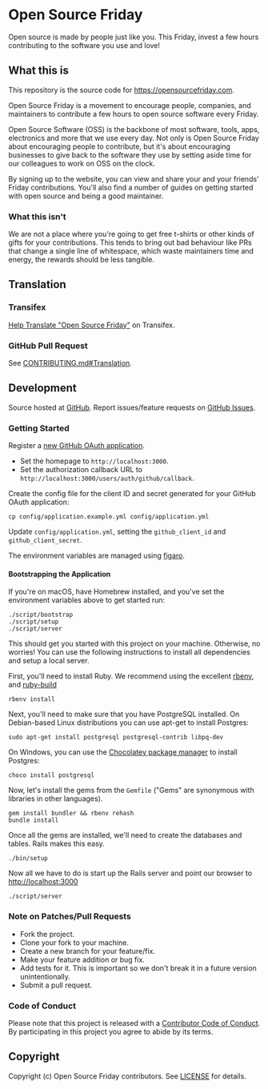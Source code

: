 # Open Source Friday

Open source is made by people just like you. This Friday, invest a few hours contributing to the software you use and love!

## What this is

This repository is the source code for https://opensourcefriday.com.

Open Source Friday is a movement to encourage people, companies, and maintainers to contribute a few hours to open source software every Friday.

Open Source Software (OSS) is the backbone of most software, tools, apps, electronics and more that we use every day. Not only is Open Source Friday about encouraging people to contribute, but it's about encouraging businesses to give back to the software they use by setting aside time for our colleagues to work on OSS on the clock.

By signing up to the website, you can view and share your and your friends' Friday contributions. You'll also find a number of guides on getting started with open source and being a good maintainer.

### What this isn't

We are not a place where you're going to get free t-shirts or other kinds of gifts for your contributions. This tends to bring out bad behaviour like PRs that change a single line of whitespace, which waste maintainers time and energy, the rewards should be less tangible.

## Translation

### Transifex

[Help Translate "Open Source Friday"](https://www.transifex.com/github-open-source/open-source-friday/dashboard/) on Transifex.

### GitHub Pull Request

See [CONTRIBUTING.md#Translation](CONTRIBUTING.md#Translation).

## Development

Source hosted at [GitHub](https://github.com/github/opensourcefriday).
Report issues/feature requests on [GitHub Issues](https://github.com/github/opensourcefriday/issues).

### Getting Started

Register a [new GitHub OAuth application](https://github.com/settings/applications/new).

* Set the homepage to `http://localhost:3000`.
* Set the authorization callback URL to `http://localhost:3000/users/auth/github/callback`.

Create the config file for the client ID and secret generated for your GitHub OAuth application:

```console
cp config/application.example.yml config/application.yml
```

Update `config/application.yml`, setting the `github_client_id` and `github_client_secret`.

The environment variables are managed using [figaro](https://github.com/laserlemon/figaro).

#### Bootstrapping the Application

If you're on macOS, have Homebrew installed, and you've set the environment variables above to get started run:

```console
./script/bootstrap
./script/setup
./script/server
```

This should get you started with this project on your machine. Otherwise, no worries! You can use the following instructions to install all dependencies and setup a local server.

First, you'll need to install Ruby. We recommend using the excellent [rbenv](https://github.com/rbenv/rbenv),
and [ruby-build](https://github.com/rbenv/ruby-build)

```console
rbenv install
```

Next, you'll need to make sure that you have PostgreSQL installed. On Debian-based Linux distributions you can use apt-get to install Postgres:

```console
sudo apt-get install postgresql postgresql-contrib libpq-dev
```

On Windows, you can use the [Chocolatey package manager](http://chocolatey.org/) to install Postgres:

```console
choco install postgresql
```

Now, let's install the gems from the `Gemfile` ("Gems" are synonymous with libraries in other
languages).

```console
gem install bundler && rbenv rehash
bundle install
```

Once all the gems are installed, we'll need to create the databases and
tables. Rails makes this easy.

```console
./bin/setup
```

Now all we have to do is start up the Rails server and point
our browser to <http://localhost:3000>

```console
./script/server
```

### Note on Patches/Pull Requests

* Fork the project.
* Clone your fork to your machine.
* Create a new branch for your feature/fix.
* Make your feature addition or bug fix.
* Add tests for it. This is important so we don't break it in a future version unintentionally.
* Submit a pull request.

### Code of Conduct

Please note that this project is released with a [Contributor Code of Conduct](CODE_OF_CONDUCT.md). By participating in this project you agree to abide by its terms.

## Copyright

Copyright (c) Open Source Friday contributors. See [LICENSE](https://github.com/github/opensourcefriday/blob/master/LICENSE.txt) for details.
